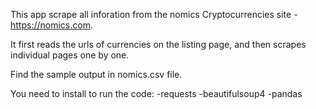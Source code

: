 This app scrape all inforation from the nomics Cryptocurrencies site - https://nomics.com.

It first reads the urls of currencies on the listing page, and then scrapes individual pages one by one.

Find the sample output in nomics.csv file.

You need to install to run the code:
-requests
-beautifulsoup4
-pandas
